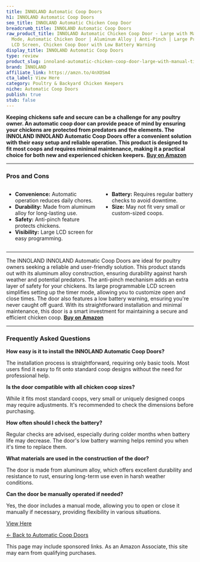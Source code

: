 ```yaml
---
title: INNOLAND Automatic Coop Doors
h1: INNOLAND Automatic Coop Doors
seo_title: INNOLAND Automatic Chicken Coop Door
breadcrumb_title: INNOLAND Automatic Coop Doors
raw_product_title: INNOLAND Automatic Chicken Coop Door - Large with Manual & Timer
  Mode, Automatic Chicken Door | Aluminum Alloy | Anti-Pinch | Large Programmable
  LCD Screen, Chicken Coop Door with Low Battery Warning
display_title: INNOLAND Automatic Coop Doors
type: review
product_slug: innoland-automatic-chicken-coop-door-large-with-manual-timer-mode-autom-b94524b0
brand: INNOLAND
affiliate_link: https://amzn.to/4nXOSm4
cta_label: View Here
category: Poultry & Backyard Chicken Keepers
niche: Automatic Coop Doors
publish: true
stub: false
---
```


<div id="intro" class="full-width">
  <p><strong>Keeping chickens safe and secure can be a challenge for any poultry owner. An automatic coop door can provide peace of mind by ensuring your chickens are protected from predators and the elements. The INNOLAND INNOLAND Automatic Coop Doors offer a convenient solution with their easy setup and reliable operation. This product is designed to fit most coops and requires minimal maintenance, making it a practical choice for both new and experienced chicken keepers.</strong> <a href="https://amzn.to/4nXOSm4" rel="nofollow sponsored noopener" target="_blank"><strong>Buy on Amazon</strong></a></p>
</div>

<hr />
<h3 id="pros-cons">Pros and Cons</h3>
<div class="pc-grid" style="display:grid;grid-template-columns:1fr 1fr;gap:16px;">
  <ul>
    <li><strong>Convenience:</strong> Automatic operation reduces daily chores.</li>
    <li><strong>Durability:</strong> Made from aluminum alloy for long-lasting use.</li>
    <li><strong>Safety:</strong> Anti-pinch feature protects chickens.</li>
    <li><strong>Visibility:</strong> Large LCD screen for easy programming.</li>
  </ul>
  <ul>
    <li><strong>Battery:</strong> Requires regular battery checks to avoid downtime.</li>
    <li><strong>Size:</strong> May not fit very small or custom-sized coops.</li>
  </ul>
</div>
<hr />

<div class="full-width">
  <p>The INNOLAND INNOLAND Automatic Coop Doors are ideal for poultry owners seeking a reliable and user-friendly solution. This product stands out with its aluminum alloy construction, ensuring durability against harsh weather and potential predators. The anti-pinch mechanism adds an extra layer of safety for your chickens. Its large programmable LCD screen simplifies setting up the timer mode, allowing you to customize open and close times. The door also features a low battery warning, ensuring you're never caught off guard. With its straightforward installation and minimal maintenance, this door is a smart investment for maintaining a secure and efficient chicken coop. <a href="https://amzn.to/4nXOSm4" rel="nofollow sponsored noopener" target="_blank"><strong>Buy on Amazon</strong></a></p>
</div>

<hr />
<h3 id="faqs">Frequently Asked Questions</h3>

<p><strong>How easy is it to install the INNOLAND Automatic Coop Doors?</strong></p>
<p>The installation process is straightforward, requiring only basic tools. Most users find it easy to fit onto standard coop designs without the need for professional help.</p>

<p><strong>Is the door compatible with all chicken coop sizes?</strong></p>
<p>While it fits most standard coops, very small or uniquely designed coops may require adjustments. It's recommended to check the dimensions before purchasing.</p>

<p><strong>How often should I check the battery?</strong></p>
<p>Regular checks are advised, especially during colder months when battery life may decrease. The door's low battery warning helps remind you when it's time to replace them.</p>

<p><strong>What materials are used in the construction of the door?</strong></p>
<p>The door is made from aluminum alloy, which offers excellent durability and resistance to rust, ensuring long-term use even in harsh weather conditions.</p>

<p><strong>Can the door be manually operated if needed?</strong></p>
<p>Yes, the door includes a manual mode, allowing you to open or close it manually if necessary, providing flexibility in various situations.</p>
<p><a class="btn" href="https://amzn.to/4nXOSm4" target="_blank" rel="nofollow sponsored noopener">View Here</a></p>
<p><a href="/roundups/poultry-backyard-chicken-keepers/automatic-coop-doors/">← Back to Automatic Coop Doors</a></p>
<aside class="disclosure">This page may include sponsored links. As an Amazon Associate, this site may earn from qualifying purchases.</aside>
